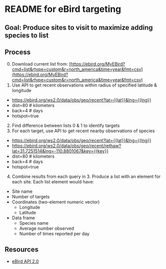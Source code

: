 # README for eBird targeting

## Goal: Produce sites to visit to maximize adding species to list

## Process
0. Download current list from: [https://ebird.org/MyEBird?cmd=list&rtype=custom&r=north_america&time=year&fmt=csv](https://ebird.org/MyEBird?cmd=list&rtype=custom&r=north_america&time=year&fmt=csv)
1. Use API to get recent observations within radius of specified latitude & longitude
  + https://ebird.org/ws2.0/data/obs/geo/recent?lat={{lat}}&lng={{lng}}
  + dist=80 # kilometers
  + back=4 # days
  + hotspot=true
2. Find difference between lists 0 & 1 to identify targets
3. For each target, use API to get recent nearby observations of species
  + https://ebird.org/ws2.0/data/obs/geo/recent?lat={{lat}}&lng={{lng}}
  + https://ebird.org/ws2.0/data/obs/geo/recent/rethaw?lat=31.7251514&lng=-110.8801067&key={{key}}
  + dist=80 # kilometers
  + back=4 # days
  + hotspot=true
4. Combine results from each query in 3. Produce a list with an element for each site. Each list element would have:
  + Site name
  + Number of targets
  + Coordinates (two-element numeric vector)
    + Longitude
    + Latitude
  + Data frame
    + Species name
    + Average number observed
    + Number of times reported per day

## Resources
+ [eBird API 2.0](https://documenter.getpostman.com/view/664302/ebird-api-20/2HTbHW)


